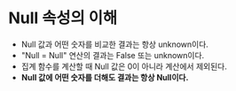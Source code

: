 # Null 속성의 이해

* Null 값과 어떤 숫자를 비교한 결과는 항상 unknown이다.
* "Null = Null" 연산의 결과는 False 또는 unknown이다.
* 집계 함수를 계산할 때 Null 값은 0이 아니라 계산에서 제외된다.
* **Null 값에 어떤 숫자를 더해도 결과는 항상 Null이다.**